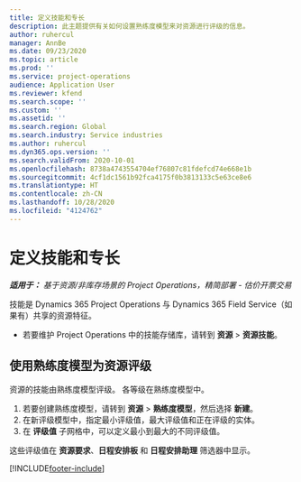```yaml
---
title: 定义技能和专长
description: 此主题提供有关如何设置熟练度模型来对资源进行评级的信息。
author: ruhercul
manager: AnnBe
ms.date: 09/23/2020
ms.topic: article
ms.prod: ''
ms.service: project-operations
audience: Application User
ms.reviewer: kfend
ms.search.scope: ''
ms.custom: ''
ms.assetid: ''
ms.search.region: Global
ms.search.industry: Service industries
ms.author: ruhercul
ms.dyn365.ops.version: ''
ms.search.validFrom: 2020-10-01
ms.openlocfilehash: 8738a4743554704ef76807c81fdefcd74e668e1b
ms.sourcegitcommit: 4cf1dc1561b92fca4175f0b3813133c5e63ce8e6
ms.translationtype: HT
ms.contentlocale: zh-CN
ms.lasthandoff: 10/28/2020
ms.locfileid: "4124762"
---
```

# <a name="define-skills-and-proficiencies"></a>定义技能和专长

_**适用于：** 基于资源/非库存场景的 Project Operations，精简部署 - 估价开票交易_

技能是 Dynamics 365 Project Operations 与 Dynamics 365 Field Service（如果有）共享的资源特征。 

- 若要维护 Project Operations 中的技能存储库，请转到 **资源** \> **资源技能**。 

## <a name="use-proficiency-models-to-rate-resources"></a>使用熟练度模型为资源评级

资源的技能由熟练度模型评级。 各等级在熟练度模型中。 

1. 若要创建熟练度模型，请转到 **资源** \> **熟练度模型**，然后选择 **新建**。
2. 在新评级模型中，指定最小评级值，最大评级值和正在评级的实体。
3. 在 **评级值** 子网格中，可以定义最小到最大的不同评级值。


这些评级值在 **资源要求**、**日程安排板** 和 **日程安排助理** 筛选器中显示。


[!INCLUDE[footer-include](../includes/footer-banner.md)]